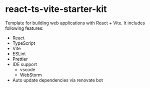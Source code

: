 # react-ts-vite-starter-kit
Template for building web applications with React + Vite. It includes following features:
* React
* TypeScript
* Vite
* ESLint
* Prettier
* IDE support
  * vscode
  * WebStorm
* Auto update dependencies via renovate bot